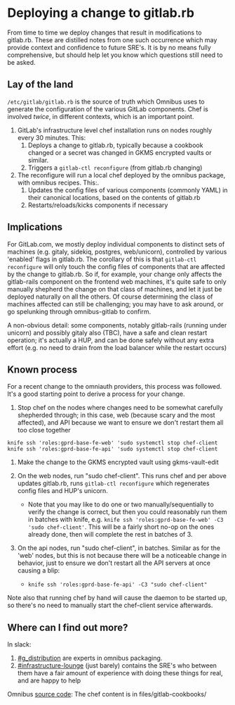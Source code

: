 # Deploying a change to gitlab.rb

From time to time we deploy changes that result in modifications to gitlab.rb.  These are distilled notes from one such occurrence which may provide context and confidence to future SRE's.  It is by no means fully comprehensive, but should help let you know which questions still need to be asked. 

## Lay of the land

`/etc/gitlab/gitlab.rb` is the source of truth which Omnibus uses to generate the configuration of the various GitLab components.  Chef is involved *twice*, in different contexts, which is an important point.

1. GitLab's infrastructure level chef installation runs on nodes roughly every 30 minutes.  This:
    1. Deploys a change to gitlab.rb, typically because a cookbook changed or a secret was changed in GKMS encrypted vaults or similar.  
    1. Triggers a `gitlab-ctl reconfigure` (from gitlab.rb changing)
1. The reconfigure will run a local chef deployed by the omnibus package, with omnibus recipes.  This:.
    1. Updates the config files of various components (commonly YAML) in their canonical locations, based on the contents of gitlab.rb
    1. Restarts/reloads/kicks components if necessary

## Implications

For GitLab.com, we mostly deploy individual components to distinct sets of machines (e.g. gitaly, sidekiq, postgres, web/unicorn), controlled by various 'enabled' flags in gitlab.rb.  The corollary of this is that `gitlab-ctl reconfigure` will only touch the config files of components that are affected by the change to gitlab.rb.  So if, for example, your change only affects the gitlab-rails component on the frontend web machines, it's quite safe to only manually shepherd the change on that class of machines, and let it just be deployed naturally on all the others.   Of course determining the class of machines affected can still be challenging; you may have to ask around, or go spelunking through omnibus-gitlab to confirm.

A non-obvious detail: some components, notably gitlab-rails (running under unicorn) and possibly gitaly also (TBC), have a safe and clean restart operation; it's actually a HUP, and can be done safely without any extra effort (e.g. no need to drain from the load balancer while the restart occurs)

## Known process

For a recent change to the omniauth providers, this process was followed.  It's a good starting point to derive a process for your change.

1. Stop chef on the nodes where changes need to be somewhat carefully shepherded through; in this case, web (because scary and the most affected), and API because we want to ensure we don't restart them all too close together
```
knife ssh 'roles:gprd-base-fe-web' 'sudo systemctl stop chef-client
knife ssh 'roles:gprd-base-fe-api' 'sudo systemctl stop chef-client  
```

1. Make the change to the GKMS encrypted vault using gkms-vault-edit

1. On the web nodes, run "sudo chef-client".  This runs chef and per above updates gitlab.rb, runs `gitlab-ctl reconfigure` which regenerates config files and HUP's unicorn.  
    * Note that you may like to do one or two manually/sequentially to verify the change is correct, but then you could reasonably run them in batches with knife, e.g. ```knife ssh 'roles:gprd-base-fe-web' -C3 'sudo chef-client'```.  This will be a fairly short no-op on the ones already done, then will complete the rest in batches of 3.

1. On the api nodes, run "sudo chef-client", in batches.  Similar as for the 'web' nodes, but this is not because there will be a noticeable change in behavior, just to ensure we don't restart all the API servers at once causing a blip:
    * ```knife ssh 'roles:gprd-base-fe-api' -C3 "sudo chef-client"```

Note also that running chef by hand will cause the daemon to be started up, so there's no need to manually start the chef-client service afterwards.

## Where can I find out more?

In slack:
1. [#g\_distribution](https://gitlab.slack.com/messages/g_distribution) are experts in omnibus packaging.
1. [#infrastructure-lounge](https://gitlab.slack.com/messages/infrastructure-lounge) (just barely) contains the SRE's who between them have a fair amount of experience with doing these things for real, and are happy to help

Omnibus [source code](https://gitlab.com/gitlab-org/omnibus-gitlab/): The chef content is in files/gitlab-cookbooks/ 
